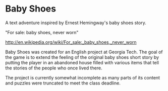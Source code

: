 # Baby Shoes
A text adventure inspired by Ernest Hemingway's baby shoes story.

"For sale: baby shoes, never worn"

http://en.wikipedia.org/wiki/For_sale:_baby_shoes,_never_worn

Baby Shoes was created for an English project at Georgia Tech. The goal of the game is to extend the feeling of the original baby shoes short story by putting the player in an abandoned house filled with various items that tell the stories of the people who once lived there.  

The project is currently somewhat incomplete as many parts of its content and puzzles were truncated to meet the class deadline. 
